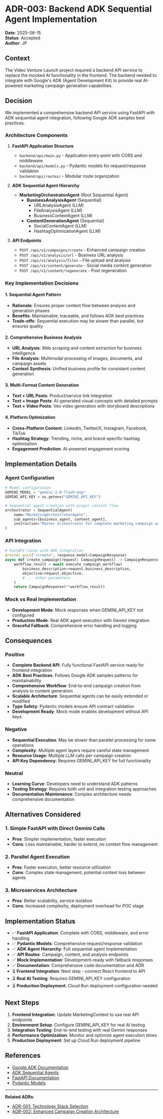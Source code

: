 # ADR-003: Backend ADK Sequential Agent Implementation

**Date**: 2025-06-15  
**Status**: Accepted  
**Author**: JP  

## Context

The Video Venture Launch project required a backend API service to replace the mocked AI functionality in the frontend. The backend needed to integrate with Google's ADK (Agent Development Kit) to provide real AI-powered marketing campaign generation capabilities.

## Decision

We implemented a comprehensive backend API service using FastAPI with ADK sequential agent integration, following Google ADK samples best practices.

### Architecture Components

1. **FastAPI Application Structure**
   - `backend/api/main.py` - Application entry point with CORS and middleware
   - `backend/api/models.py` - Pydantic models for request/response validation
   - `backend/api/routes/` - Modular route organization

2. **ADK Sequential Agent Hierarchy**
   - **MarketingOrchestratorAgent** (Root Sequential Agent)
     - **BusinessAnalysisAgent** (Sequential)
       - URLAnalysisAgent (LLM)
       - FileAnalysisAgent (LLM)
       - BusinessContextAgent (LLM)
     - **ContentGenerationAgent** (Sequential)
       - SocialContentAgent (LLM)
       - HashtagOptimizationAgent (LLM)

3. **API Endpoints**
   - `POST /api/v1/campaigns/create` - Enhanced campaign creation
   - `POST /api/v1/analysis/url` - Business URL analysis
   - `POST /api/v1/analysis/files` - File upload and analysis
   - `POST /api/v1/content/generate` - Social media content generation
   - `POST /api/v1/content/regenerate` - Post regeneration

### Key Implementation Decisions

#### 1. Sequential Agent Pattern
- **Rationale**: Ensures proper context flow between analysis and generation phases
- **Benefits**: Maintainable, traceable, and follows ADK best practices
- **Trade-offs**: Sequential execution may be slower than parallel, but ensures quality

#### 2. Comprehensive Business Analysis
- **URL Analysis**: Web scraping and content extraction for business intelligence
- **File Analysis**: Multimodal processing of images, documents, and campaign assets
- **Context Synthesis**: Unified business profile for consistent content generation

#### 3. Multi-Format Content Generation
- **Text + URL Posts**: Product/service link integration
- **Text + Image Posts**: AI-generated visual concepts with detailed prompts
- **Text + Video Posts**: Veo video generation with storyboard descriptions

#### 4. Platform Optimization
- **Cross-Platform Content**: LinkedIn, Twitter/X, Instagram, Facebook, TikTok
- **Hashtag Strategy**: Trending, niche, and brand-specific hashtag optimization
- **Engagement Prediction**: AI-powered engagement scoring

## Implementation Details

### Agent Configuration
```python
# Model configuration
GEMINI_MODEL = "gemini-2.0-flash-exp"
GEMINI_API_KEY = os.getenv("GEMINI_API_KEY")

# Sequential agent creation with proper context flow
orchestrator = SequentialAgent(
    name="MarketingOrchestratorAgent",
    sub_agents=[business_agent, content_agent],
    instruction="Master orchestrator for complete marketing campaign workflow"
)
```

### API Integration
```python
# FastAPI route with ADK integration
@router.post("/create", response_model=CampaignResponse)
async def create_campaign(request: CampaignRequest) -> CampaignResponse:
    workflow_result = await execute_campaign_workflow(
        business_description=request.business_description,
        objective=request.objective,
        # ... other parameters
    )
    return CampaignResponse(**workflow_result)
```

### Mock vs Real Implementation
- **Development Mode**: Mock responses when GEMINI_API_KEY not configured
- **Production Mode**: Real ADK agent execution with Gemini integration
- **Graceful Fallback**: Comprehensive error handling and logging

## Consequences

### Positive
- **Complete Backend API**: Fully functional FastAPI service ready for frontend integration
- **ADK Best Practices**: Follows Google ADK samples patterns for maintainability
- **Comprehensive Workflow**: End-to-end campaign creation from analysis to content generation
- **Scalable Architecture**: Sequential agents can be easily extended or modified
- **Type Safety**: Pydantic models ensure API contract validation
- **Development Ready**: Mock mode enables development without API keys

### Negative
- **Sequential Execution**: May be slower than parallel processing for some operations
- **Complexity**: Multiple agent layers require careful state management
- **Resource Usage**: Multiple LLM calls per campaign creation
- **API Key Dependency**: Requires GEMINI_API_KEY for full functionality

### Neutral
- **Learning Curve**: Developers need to understand ADK patterns
- **Testing Strategy**: Requires both unit and integration testing approaches
- **Documentation Maintenance**: Complex architecture needs comprehensive documentation

## Alternatives Considered

### 1. Simple FastAPI with Direct Gemini Calls
- **Pros**: Simpler implementation, faster execution
- **Cons**: Less maintainable, harder to extend, no context flow management

### 2. Parallel Agent Execution
- **Pros**: Faster execution, better resource utilization
- **Cons**: Complex state management, potential context loss between agents

### 3. Microservices Architecture
- **Pros**: Better scalability, service isolation
- **Cons**: Increased complexity, deployment overhead for POC stage

## Implementation Status

- ✅ **FastAPI Application**: Complete with CORS, middleware, and error handling
- ✅ **Pydantic Models**: Comprehensive request/response validation
- ✅ **ADK Agent Hierarchy**: Full sequential agent implementation
- ✅ **API Routes**: Campaign, content, and analysis endpoints
- ✅ **Mock Implementation**: Development-ready with fallback responses
- ✅ **Documentation**: Comprehensive code documentation and ADR
- ⏳ **Frontend Integration**: Next step - connect React frontend to API
- ⏳ **Real AI Testing**: Requires GEMINI_API_KEY configuration
- ⏳ **Production Deployment**: Cloud Run deployment configuration needed

## Next Steps

1. **Frontend Integration**: Update MarketingContext to use real API endpoints
2. **Environment Setup**: Configure GEMINI_API_KEY for real AI testing
3. **Integration Testing**: End-to-end testing with real Gemini responses
4. **Performance Optimization**: Monitor and optimize agent execution times
5. **Production Deployment**: Set up Cloud Run deployment pipeline

## References

- [Google ADK Documentation](https://google.github.io/adk-docs/)
- [ADK Sequential Agents](https://google.github.io/adk-docs/agents/workflow-agents/sequential-agents/)
- [FastAPI Documentation](https://fastapi.tiangolo.com/)
- [Pydantic Models](https://docs.pydantic.dev/)

---

**Related ADRs**: 
- [ADR-001: Technology Stack Selection](./ADR-001-technology-stack.md)
- [ADR-002: Enhanced Campaign Creation Architecture](./ADR-002-enhanced-campaign-creation.md) 